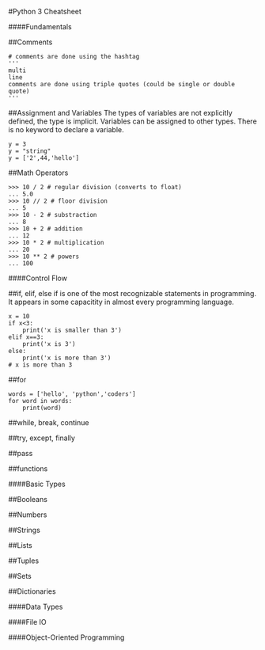 #Python 3 Cheatsheet

####Fundamentals

##Comments
```
# comments are done using the hashtag 
'''
multi
line 
comments are done using triple quotes (could be single or double quote)
'''
```

##Assignment and Variables
The types of variables are not explicitly defined, the type is implicit. Variables can be assigned to other types. There is no keyword to declare a variable.
```
y = 3
y = "string"
y = ['2',44,'hello']
```

##Math Operators
```
>>> 10 / 2 # regular division (converts to float)
... 5.0
>>> 10 // 2 # floor division 
... 5
>>> 10 - 2 # substraction
... 8
>>> 10 + 2 # addition
... 12
>>> 10 * 2 # multiplication
... 20
>>> 10 ** 2 # powers
... 100
```

####Control Flow

##if, elif, else
if is one of the most recognizable statements in programming. It appears in some capacitity in 
almost every programming language.

```
x = 10
if x<3:
	print('x is smaller than 3')
elif x==3:
	print('x is 3')
else:
	print('x is more than 3')
# x is more than 3
```

##for
```
words = ['hello', 'python','coders']
for word in words:
	print(word)
```


##while, break, continue

##try, except, finally

##pass

##functions

####Basic Types

##Booleans

##Numbers

##Strings

##Lists

##Tuples

##Sets

##Dictionaries


####Data Types

####File IO

####Object-Oriented Programming                                                                                                                     
